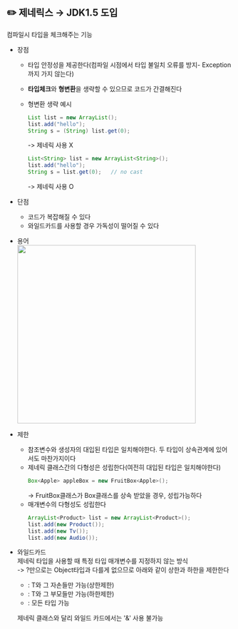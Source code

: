## ✏️ 제네릭스 → JDK1.5 도입
컴파일시 타입을 체크해주는 기능</br>

* 장점 </br>
  * 타입 안정성을 제공한다(컴파일 시점에서 타입 불일치 오류를 방지- Exception까지 가지 않는다)
  * <b>타입체크</b>와 <b>형변환</b>을 생략할 수 있으므로 코드가 간결해진다
  * 형변환 생략 예시
    ```java
    List list = new ArrayList();
    list.add("hello");
    String s = (String) list.get(0);
    ```
    -> 제네릭 사용 X
    
    ```java
    List<String> list = new ArrayList<String>();
    list.add("hello");
    String s = list.get(0);   // no cast
    ```
    -> 제네릭 사용 O

* 단점 </br>
  * 코드가 복잡해질 수 있다
  * 와일드카드를 사용할 경우 가독성이 떨어질 수 있다

* 용어 </br>
<img src="https://github.com/syoh98/TIL/assets/76934280/175f7155-8cf9-451b-9536-af3350e6d182" width="400"/> </br>

* 제한
  * 참조변수와 생성자의 대입된 타입은 일치해야한다. 두 타입이 상속관계에 있어서도 마찬가지이다
  * 제네릭 클래스간의 다형성은 성립한다(여전히 대입된 타입은 일치해야한다)
    ```java
    Box<Apple> appleBox = new FruitBox<Apple>();
    ```
    -> FruitBox클래스가 Box클래스를 상속 받았을 경우, 성립가능하다
  * 매개변수의 다형성도 성립한다
    ```java
    ArrayList<Product> list = new ArrayList<Product>();
    list.add(new Product());
    list.add(new Tv());
    list.add(new Audio());
    ```
* 와일드카드</br>
  제네릭 타입을 사용할 때 특정 타입 매개변수를 지정하지 않는 방식</br>
  -> ?만으로는 Object타입과 다를게 없으므로 아래와 같이 상한과 하한을 제한한다
  * <? extends T>: T와 그 자손들만 가능(상한제한)
  * <? super T>: T와 그 부모들만 가능(하한제한)
  * <?>: 모든 타입 가능
  제네릭 클래스와 달리 와일드 카드에서는 '&' 사용 불가능
